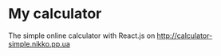 # My calculator

The simple online calculator with React.js on http://calculator-simple.nikko.pp.ua
